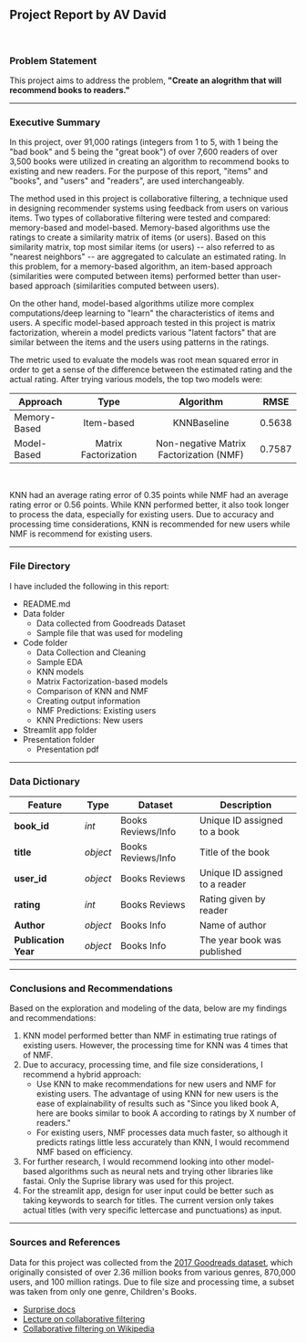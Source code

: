 
## Project Report by AV David

<br>

### Problem Statement

This project aims to address the problem, **"Create an alogrithm that will recommend books to readers."**


---

### Executive Summary

In this project, over 91,000 ratings (integers from 1 to 5, with 1 being the "bad book" and 5 being the "great book") of over 7,600 readers of over 3,500 books were utilized in creating an algorithm to recommend books to existing and new readers. For the purpose of this report, "items" and "books", and "users" and "readers", are used interchangeably. 

The method used in this project is collaborative filtering, a technique used in designing recommender systems using feedback from users on various items. Two types of collaborative filtering were tested and compared: memory-based and model-based. Memory-based algorithms use the ratings to create a similarity matrix of items (or users). Based on this similarity matrix, top most similar items (or users) -- also referred to as "nearest neighbors" -- are aggregated to calculate an estimated rating.  In this problem, for a memory-based algorithm, an item-based approach (similarities were computed between items) performed better than user-based approach (similarities computed between users). 

On the other hand, model-based algorithms utilize more complex computations/deep learning to "learn" the characteristics of items and users. A specific model-based approach tested in this project is matrix factorization, wherein a model predicts various "latent factors" that are similar between the items and the users using patterns in the ratings.

The metric used to evaluate the models was root mean squared error in order to get a sense of the difference between the estimated rating and the actual rating.  After trying various models, the top two models were:

|Approach|Type|Algorithm|RMSE|
|---|---|---|---|
|Memory-Based|<center>Item-based</center>|<center>KNNBaseline</center>|<center>0.5638 </center>|
|Model-Based|<center>Matrix Factorization</center>|<center>Non-negative Matrix Factorization (NMF)</center>|<center>0.7587 </center>|

<br>

KNN had an average rating error of 0.35 points while NMF had an average rating error or 0.56 points. While KNN performed better, it also took longer to process the data, especially for existing users. Due to accuracy and processing time considerations, KNN is recommended for new users while NMF is recommend for existing users.


---

### File Directory

I have included the following in this report:

- README.md
- Data folder
    - Data collected from Goodreads Dataset
    - Sample file that was used for modeling
- Code folder
    - Data Collection and Cleaning
    - Sample EDA
    - KNN models
    - Matrix Factorization-based models
    - Comparison of KNN and NMF
    - Creating output information
    - NMF Predictions: Existing users
    - KNN Predictions: New users
- Streamlit app folder
- Presentation folder
    - Presentation pdf

---

### Data Dictionary

|Feature|Type|Dataset|Description|
|---|---|---|---|
|**book_id**|*int*|Books Reviews/Info|Unique ID assigned to a book|
|**title**|*object*|Books Reviews/Info|Title of the book|
|**user_id**|*object*|Books Reviews|Unique ID assigned to a reader|
|**rating**|*int*|Books Reviews|Rating given by reader|
|**Author**|*object*|Books Info|Name of author|
|**Publication Year**|*object*|Books Info|The year book was published|


---

### Conclusions and Recommendations

Based on the exploration and modeling of the data, below are my findings and recommendations:

1. KNN model performed better than NMF in estimating true ratings of existing users. However, the processing time for KNN was 4 times that of NMF.
2. Due to accuracy, processing time, and file size considerations, I recommend a hybrid approach:
    - Use KNN to make recommendations for new users and NMF for existing users. The advantage of using KNN for new users is the ease of explainability of results such as "Since you liked book A, here are books similar to book A according to ratings by X number of readers." 
    - For existing users, NMF processes data much faster, so although it predicts ratings little less accurately than KNN, I would recommend NMF based on efficiency.
3. For further research, I would recommend looking into other model-based algorithms such as neural nets and trying other libraries like fastai. Only the Suprise library was used for this project. 
4. For the streamlit app, design for user input could be better such as taking keywords to search for titles. The current version only takes actual titles (with very specific lettercase and punctuations) as input.


---

### Sources and References

Data for this project was collected from the [2017 Goodreads dataset](https://sites.google.com/eng.ucsd.edu/ucsdbookgraph/home), which originally consisted of over 2.36 million books from various genres, 870,000 users, and 100 million ratings. Due to file size and processing time, a subset was taken from only one genre, Children's Books.

- [Surprise docs](https://surprise.readthedocs.io/en/stable/)
- [Lecture on collaborative filtering](https://youtu.be/h9gpufJFF-0)
- [Collaborative filtering on Wikipedia](https://en.wikipedia.org/wiki/Collaborative_filtering)